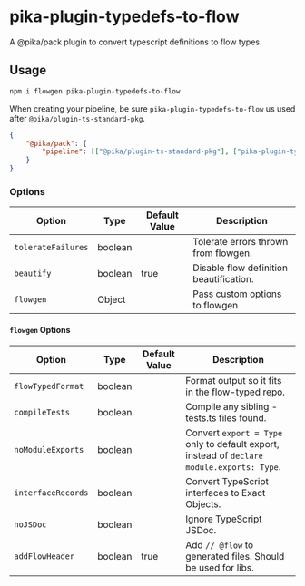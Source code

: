 # pika-plugin-typedefs-to-flow

A @pika/pack plugin to convert typescript definitions to flow types.

## Usage

```sh
npm i flowgen pika-plugin-typedefs-to-flow
```

When creating your pipeline, be sure `pika-plugin-typedefs-to-flow` us used after
`@pika/plugin-ts-standard-pkg`.

```json
{
    "@pika/pack": {
        "pipeline": [["@pika/plugin-ts-standard-pkg"], ["pika-plugin-typedefs-to-flow"]]
    }
}
```

### Options

| Option             | Type    | Default Value | Description                             |
| ------------------ | ------- | ------------- | --------------------------------------- |
| `tolerateFailures` | boolean |               | Tolerate errors thrown from flowgen.    |
| `beautify`         | boolean | true          | Disable flow definition beautification. |
| `flowgen`          | Object  |               | Pass custom options to flowgen          |

#### `flowgen` Options

| Option             | Type    | Default Value | Description                                                                                |
| ------------------ | ------- | ------------- | ------------------------------------------------------------------------------------------ |
| `flowTypedFormat`  | boolean |               | Format output so it fits in the flow-typed repo.                                           |
| `compileTests`     | boolean |               | Compile any sibling -tests.ts files found.                                                 |
| `noModuleExports`  | boolean |               | Convert `export = Type` only to default export, instead of `declare module.exports: Type`. |
| `interfaceRecords` | boolean |               | Convert TypeScript interfaces to Exact Objects.                                            |
| `noJSDoc`          | boolean |               | Ignore TypeScript JSDoc.                                                                   |
| `addFlowHeader`    | boolean | true          | Add `// @flow` to generated files. Should be used for libs.                                |
